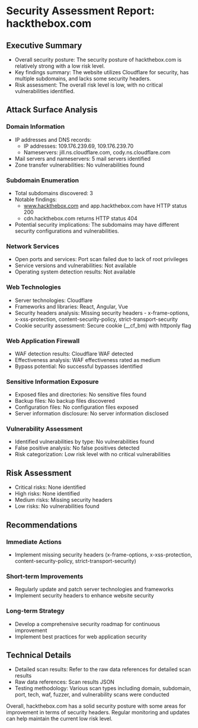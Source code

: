 # Security Assessment Report: hackthebox.com

## Executive Summary
- Overall security posture: The security posture of hackthebox.com is relatively strong with a low risk level.
- Key findings summary: The website utilizes Cloudflare for security, has multiple subdomains, and lacks some security headers.
- Risk assessment: The overall risk level is low, with no critical vulnerabilities identified.

## Attack Surface Analysis
### Domain Information
- IP addresses and DNS records:
  - IP addresses: 109.176.239.69, 109.176.239.70
  - Nameservers: jill.ns.cloudflare.com, cody.ns.cloudflare.com
- Mail servers and nameservers: 5 mail servers identified
- Zone transfer vulnerabilities: No vulnerabilities found

### Subdomain Enumeration
- Total subdomains discovered: 3
- Notable findings:
  - www.hackthebox.com and app.hackthebox.com have HTTP status 200
  - cdn.hackthebox.com returns HTTP status 404
- Potential security implications: The subdomains may have different security configurations and vulnerabilities.

### Network Services
- Open ports and services: Port scan failed due to lack of root privileges
- Service versions and vulnerabilities: Not available
- Operating system detection results: Not available

### Web Technologies
- Server technologies: Cloudflare
- Frameworks and libraries: React, Angular, Vue
- Security headers analysis: Missing security headers - x-frame-options, x-xss-protection, content-security-policy, strict-transport-security
- Cookie security assessment: Secure cookie (__cf_bm) with httponly flag

### Web Application Firewall
- WAF detection results: Cloudflare WAF detected
- Effectiveness analysis: WAF effectiveness rated as medium
- Bypass potential: No successful bypasses identified

### Sensitive Information Exposure
- Exposed files and directories: No sensitive files found
- Backup files: No backup files discovered
- Configuration files: No configuration files exposed
- Server information disclosure: No server information disclosed

### Vulnerability Assessment
- Identified vulnerabilities by type: No vulnerabilities found
- False positive analysis: No false positives detected
- Risk categorization: Low risk level with no critical vulnerabilities

## Risk Assessment
- Critical risks: None identified
- High risks: None identified
- Medium risks: Missing security headers
- Low risks: No vulnerabilities found

## Recommendations
### Immediate Actions
- Implement missing security headers (x-frame-options, x-xss-protection, content-security-policy, strict-transport-security)

### Short-term Improvements
- Regularly update and patch server technologies and frameworks
- Implement security headers to enhance website security

### Long-term Strategy
- Develop a comprehensive security roadmap for continuous improvement
- Implement best practices for web application security

## Technical Details
- Detailed scan results: Refer to the raw data references for detailed scan results
- Raw data references: Scan results JSON
- Testing methodology: Various scan types including domain, subdomain, port, tech, waf, fuzzer, and vulnerability scans were conducted

Overall, hackthebox.com has a solid security posture with some areas for improvement in terms of security headers. Regular monitoring and updates can help maintain the current low risk level.